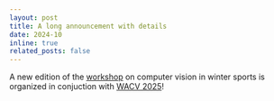 ```yaml
---
layout: post
title: A long announcement with details
date: 2024-10
inline: true
related_posts: false
---
```


A new edition of the <a href="https://sites.google.com/unitn.it/cv4ws-wacv2025">workshop</a> on computer vision in winter sports is organized in conjuction with <a href="https://wacv2025.thecvf.com/home">WACV 2025</a>!
